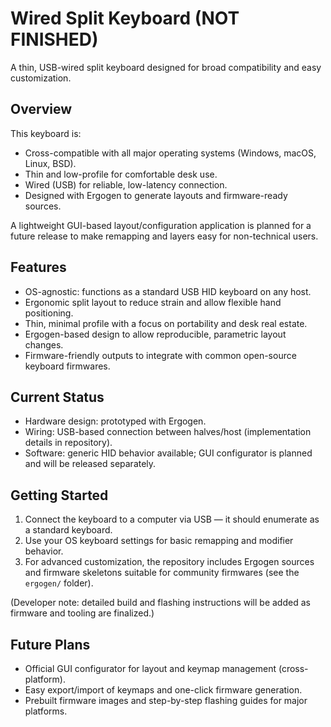# Wired Split Keyboard (NOT FINISHED)

A thin, USB-wired split keyboard designed for broad compatibility and easy customization.

## Overview
This keyboard is:
- Cross-compatible with all major operating systems (Windows, macOS, Linux, BSD).
- Thin and low-profile for comfortable desk use.
- Wired (USB) for reliable, low-latency connection.
- Designed with Ergogen to generate layouts and firmware-ready sources.

A lightweight GUI-based layout/configuration application is planned for a future release to make remapping and layers easy for non-technical users.

## Features
- OS-agnostic: functions as a standard USB HID keyboard on any host.
- Ergonomic split layout to reduce strain and allow flexible hand positioning.
- Thin, minimal profile with a focus on portability and desk real estate.
- Ergogen-based design to allow reproducible, parametric layout changes.
- Firmware-friendly outputs to integrate with common open-source keyboard firmwares.

## Current Status
- Hardware design: prototyped with Ergogen.
- Wiring: USB-based connection between halves/host (implementation details in repository).
- Software: generic HID behavior available; GUI configurator is planned and will be released separately.

## Getting Started
1. Connect the keyboard to a computer via USB — it should enumerate as a standard keyboard.
2. Use your OS keyboard settings for basic remapping and modifier behavior.
3. For advanced customization, the repository includes Ergogen sources and firmware skeletons suitable for community firmwares (see the `ergogen/` folder).

(Developer note: detailed build and flashing instructions will be added as firmware and tooling are finalized.)

## Future Plans
- Official GUI configurator for layout and keymap management (cross-platform).
- Easy export/import of keymaps and one-click firmware generation.
- Prebuilt firmware images and step-by-step flashing guides for major platforms.
